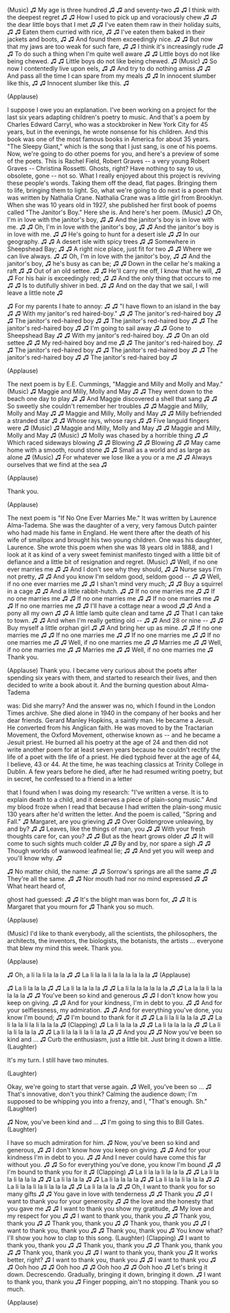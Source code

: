 
(Music)
♫ My age is three hundred ♫
♫ and seventy-two ♫
♫ I think with the deepest regret ♫
♫ How I used to pick up
and voraciously chew ♫
♫ the dear little boys
that I met ♫
♫ I&#39;ve eaten them raw
in their holiday suits, ♫
♫ Eaten them
curried with rice, ♫
♫ I&#39;ve eaten them baked
in their jackets and boots, ♫
♫ And found them exceedingly nice. ♫
♫ But now that my jaws
are too weak for such fare, ♫
♫ I think it&#39;s increasingly rude ♫
♫ To do such a thing
when I&#39;m quite well aware ♫
♫ Little boys do not like
being chewed. ♫
♫ Little boys do not like
being chewed. ♫
(Music)
♫ So now I contentedly live upon eels, ♫
♫ And try to do nothing amiss ♫
♫ And pass all the time
I can spare from my meals ♫
♫ In innocent slumber like this, ♫
♫ Innocent slumber
like this. ♫

(Applause)

I suppose I owe you an explanation.
I&#39;ve been working on a project for the last six years
adapting children&#39;s poetry to music.
And that&#39;s a poem by Charles Edward Carryl,
who was a stockbroker in New York City
for 45 years,
but in the evenings, he wrote nonsense for his children.
And this book was one of the most famous books in America
for about 35 years.
&quot;The Sleepy Giant,&quot; which is the song that I just sang,
is one of his poems.
Now, we&#39;re going to do
other poems for you,
and here&#39;s a preview of some of the poets.
This is Rachel Field,
Robert Graves --
a very young Robert Graves --
Christina Rossetti.
Ghosts, right?
Have nothing to say to us,
obsolete,
gone --
not so.
What I really enjoyed about this project
is reviving these people&#39;s words.
Taking them off the dead, flat pages.
Bringing them to life,
bringing them to light.
So, what we&#39;re going to do next
is a poem that was written by Nathalia Crane.
Nathalia Crane was a little girl from Brooklyn.
When she was 10 years old in 1927,
she published her first book of poems
called &quot;The Janitor&#39;s Boy.&quot;
Here she is.
And here&#39;s her poem.
(Music)
♫ Oh, I&#39;m in love
with the janitor&#39;s boy, ♫
♫ And the janitor&#39;s boy
is in love with me. ♫
♫ Oh, I&#39;m in love
with the janitor&#39;s boy, ♫
♫ And the janitor&#39;s boy
is in love with me. ♫
♫ He&#39;s going to hunt for a desert isle ♫
♫ In our geography. ♫
♫ A desert isle
with spicy trees ♫
♫ Somewhere in Sheepshead Bay; ♫
♫ A right nice place,
just fit for two ♫
♫ Where we can live always. ♫
♫ Oh, I&#39;m in love
with the janitor&#39;s boy, ♫
♫ And the janitor&#39;s boy, ♫
he&#39;s busy as can be; ♫
♫ Down in the cellar he&#39;s making a raft ♫
♫ Out of an old settee. ♫
♫ He&#39;ll carry me off,
I know that he will, ♫
♫ For his hair is exceedingly red; ♫
♫ And the only thing
that occurs to me ♫
♫ Is to dutifully shiver in bed. ♫
♫ And on the day that we sail,
I will leave a little note ♫

♫ For my parents I hate to annoy: ♫
♫ &quot;I have flown to an island
in the bay ♫
♫ With my janitor&#39;s
red haired-boy.&quot; ♫
♫ The janitor&#39;s red-haired boy ♫
♫ The janitor&#39;s red-haired boy ♫
♫ The janitor&#39;s red-haired boy ♫
♫ The janitor&#39;s red-haired boy ♫
♫ I&#39;m going to sail away ♫
♫ Gone to Sheepshead Bay ♫
♫ With my janitor&#39;s red-haired boy. ♫
♫ On an old settee ♫
♫ My red-haired boy and me ♫
♫ The janitor&#39;s red-haired boy. ♫
♫ The janitor&#39;s red-haired boy ♫
♫ The janitor&#39;s red-haired boy ♫
♫ The janitor&#39;s red-haired boy ♫
♫ The janitor&#39;s red-haired boy ♫

(Applause)

The next poem is by E.E. Cummings,
&quot;Maggie and Milly and Molly and May.&quot;
(Music)
♫ Maggie and Milly,
Molly and May ♫
♫ They went down to the beach
one day to play ♫
♫ And Maggie discovered
a shell that sang ♫
♫ So sweetly she couldn&#39;t remember
her troubles ♫
♫ Maggie and Milly,
Molly and May ♫
♫ Maggie and Milly,
Molly and May ♫
♫ Milly befriended
a stranded star ♫
♫ Whose rays,
whose rays ♫
♫ Five languid fingers
were ♫
(Music)
♫ Maggie and Milly,
Molly and May ♫
♫ Maggie and Milly,
Molly and May ♫
(Music)
♫ Molly was chased
by a horrible thing ♫
♫ Which raced
sideways blowing ♫
♫ Blowing ♫
♫ Blowing ♫
♫ May came home
with a smooth, round stone ♫
♫ Small as a world
and as large as alone ♫
(Music)
♫ For whatever we lose
like a you or a me ♫
♫ Always ourselves
that we find
at the sea ♫

(Applause)

Thank you.

(Applause)

The next poem is &quot;If No One Ever Marries Me.&quot;
It was written by Laurence Alma-Tadema.
She was the daughter of a very, very famous Dutch painter
who had made his fame in England.
He went there after the death
of his wife of smallpox
and brought his two young children.
One was his daughter, Laurence.
She wrote this poem when she was
18 years old in 1888,
and I look at it as kind of a
very sweet feminist manifesto
tinged with a little bit of defiance
and a little bit of resignation and regret.
(Music)
♫ Well, if no one ever marries me ♫
♫ And I don&#39;t see why they should, ♫
♫ Nurse says I&#39;m not pretty, ♫
♫ And you know I&#39;m seldom good,
seldom good -- ♫
♫ Well, if no one ever marries me ♫
♫ I shan&#39;t mind very much; ♫
♫ Buy a squirrel in a cage ♫
♫ And a little rabbit-hutch. ♫
♫ If no one marries me ♫
♫ If no one marries me ♫
♫ If no one marries me ♫
♫ If no one marries me ♫
♫ If no one marries me ♫
♫ I&#39;ll have a cottage near a wood ♫
♫ And a pony all my own ♫
♫ A little lamb quite clean and tame ♫
♫ That I can take to town. ♫
♫ And when I&#39;m really getting old -- ♫
♫ And 28 or nine -- ♫
♫ Buy myself a little orphan girl ♫
♫ And bring her up as mine. ♫
♫ If no one marries me ♫
♫ If no one marries me ♫
♫ If no one marries me ♫
♫ If no one marries me ♫
♫ Well, if no one marries me ♫
♫ Marries me ♫
♫ Well, if no one marries me ♫
♫ Marries me ♫
♫ Well, if no one marries me ♫
Thank you.

(Applause)
 Thank you.
I became very curious about the poets
after spending six years with them,
and started to research their lives,
and then decided to write a book about it.
And the burning question about Alma-Tadema

was: Did she marry?
And the answer was no,
which I found in the London Times archive.
She died alone in 1940
in the company of her books and her dear friends.
Gerard Manley Hopkins,
a saintly man.
He became a Jesuit.
He converted from his Anglican faith.
He was moved to by the Tractarian Movement,
the Oxford Movement, otherwise known as --
and he became a Jesuit priest.
He burned all his poetry at the age of 24
and then did not write another poem for at least seven years
because he couldn&#39;t rectify the life of a poet
with the life of a priest.
He died typhoid fever
at the age of 44, I believe,
43 or 44.
At the time, he was teaching classics
at Trinity College in Dublin.
A few years before he died,
after he had resumed writing poetry,
but in secret,
he confessed to a friend in a letter

that I found when I was doing my research:
&quot;I&#39;ve written a verse.
It is to explain death to a child,
and it deserves a piece of plain-song music.&quot;
And my blood froze when I read that
because I had written the plain-song music
130 years after he&#39;d written the letter.
And the poem is called, &quot;Spring and Fall.&quot;
♫ Margaret,
are you grieving ♫
♫ Over Goldengrove
unleaving, by and by? ♫
♫ Leaves, like the things
of man, you ♫
♫ With your fresh thoughts care for,
can you? ♫
♫ But as the heart grows older ♫
♫ It will come to such sights
much colder ♫
♫ By and by,
nor spare a sigh ♫
♫ Though worlds of
wanwood leafmeal lie; ♫
♫ And yet you will weep
and you&#39;ll know why. ♫

♫ No matter child, the name: ♫
♫ Sorrow&#39;s springs are all the same ♫
♫ They&#39;re all the same. ♫
♫ Nor mouth had
nor no mind expressed ♫
♫ What heart heard of,

ghost had guessed: ♫
♫ It&#39;s the blight
man was born for, ♫
♫ It is Margaret
that you mourn for ♫
Thank you so much.

(Applause)

(Music)
I&#39;d like to thank everybody,
all the scientists, the philosophers,
the architects, the inventors,
the biologists,
the botanists, the artists ...
everyone that blew my mind this week.
Thank you.

(Applause)

♫ Oh, a li la li la la la ♫
♫ La li la la li la la la la la la ♫ 
(Applause)

♫ La li la la la ♫
♫ La li la la la la ♫
♫ La li la la la la la la ♫
♫ La la la li la la la la la ♫
♫ You&#39;ve been so kind and
generous ♫
♫ I don&#39;t know how you keep on giving. ♫
♫ And for your kindness,
I&#39;m in debt to you. ♫
♫ And for your selflessness,
my admiration. ♫
♫ And for everything you&#39;ve done,
you know I&#39;m bound; ♫
♫ I&#39;m bound to thank for it ♫
♫ La li la li la la la ♫
♫ La li la la li la li la la la ♫ (Clapping)
♫ La li la la la ♫
♫ La li la la la la ♫
♫ La li la li la la la ♫
♫ La li la la li la li la la ♫
♫ And you ♫
♫ Now you&#39;ve been so kind and ... ♫
Curb the enthusiasm, just a little bit.
Just bring it down a little. 
(Laughter)

It&#39;s my turn.
I still have two minutes.

(Laughter)

Okay, we&#39;re going to start that verse again.
♫ Well, you&#39;ve been so ... ♫
That&#39;s innovative, don&#39;t you think?
Calming the audience down;
I&#39;m supposed to be whipping you into a frenzy, and I,
&quot;That&#39;s enough. Sh.&quot; 
(Laughter)

♫ Now, you&#39;ve been kind and ... ♫
I&#39;m going to sing this to Bill Gates. 
(Laughter)

I have so much admiration for him.
♫ Now, you&#39;ve been so kind and
generous, ♫
♫ I don&#39;t know how you keep on giving. ♫
♫ And for your kindness
I&#39;m in debt to you. ♫
♫ And I never could have come
this far without you. ♫
♫ So for everything you&#39;ve done,
you know I&#39;m bound ♫
♫ I&#39;m bound to thank you for it ♫ (Clapping)
♫ La li la la li la la la ♫
♫ La li la la li la la la ♫
♫ La li la la la ♫
♫ La li la la la la ♫
♫ La li la la li la la la ♫
♫ La li la la li la li la la la ♫
♫ La li la la la ♫
♫ Oh, I want to thank you for so many gifts ♫
♫ You gave in love with tenderness ♫
♫ Thank you ♫
♫ I want to thank you
for your generosity ♫
♫ the love and the honesty that you gave me ♫
♫ I want to thank you
show my gratitude, ♫ My love
and my respect for you ♫
♫ I want to thank you, thank you ♫
♫ Thank you, thank you ♫
♫ Thank you, thank you ♫
♫ Thank you, thank you ♫
♫ I want to thank you, thank you ♫
♫ Thank you, thank you ♫
You know what?
I&#39;ll show you how to clap to this song. 
(Laughter)
 (Clapping)
♫ I want to thank you, thank you ♫
♫ Thank you, thank you ♫
♫ Thank you, thank you ♫
♫ Thank you, thank you ♫
♫ I want to thank you, thank you ♫
It works better, right?
♫ I want to thank you, thank you ♫
♫ I want to thank you ♫
♫ Ooh hoo ♫
♫ Ooh hoo ♫
♫ Ooh hoo ♫
♫ Ooh hoo ♫
Let&#39;s bring it down.
Decrescendo.
Gradually, bringing it down,
bringing it down.
♫ I want to thank you, thank you ♫
Finger popping,
ain&#39;t no stopping.
Thank you so much.

(Applause)

